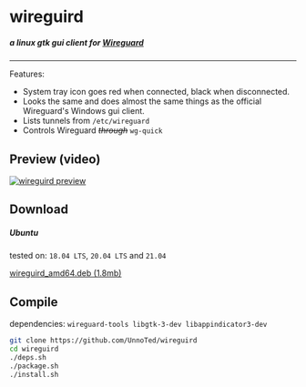 # wireguird

##### a linux gtk gui client for [Wireguard](https://www.wireguard.com/)

________________
Features:

- System tray icon goes red when connected, black when disconnected.
- Looks the same and does almost the same things as the official Wireguard's Windows gui client.
- Lists tunnels from `/etc/wireguard`
- Controls Wireguard ~~*through*~~ `wg-quick`

## Preview (video)

[![wireguird preview](https://raw.githubusercontent.com/UnnoTed/wireguird/master/preview.png)](https://streamable.com/dpthpr)

## Download

##### Ubuntu

tested on: `18.04 LTS`, `20.04 LTS` and `21.04`

[wireguird_amd64.deb (1.8mb)](https://github.com/UnnoTed/wireguird/releases/download/v0.2.0/wireguird_amd64.deb)

## Compile

dependencies: `wireguard-tools libgtk-3-dev libappindicator3-dev`

```sh
git clone https://github.com/UnnoTed/wireguird
cd wireguird
./deps.sh
./package.sh
./install.sh
```
